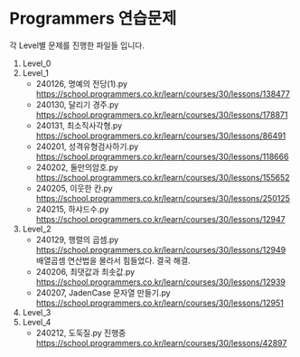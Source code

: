 # Programmers 연습문제 

각 Level별 문제를 진행한 파일들 입니다.

1. Level_0
2. Level_1
    - 240126, 명예의 전당(1).py  
    https://school.programmers.co.kr/learn/courses/30/lessons/138477
    - 240130, 달리기 경주.py  
    https://school.programmers.co.kr/learn/courses/30/lessons/178871
    - 240131, 최소직사각형.py  
    https://school.programmers.co.kr/learn/courses/30/lessons/86491
    - 240201, 성격유형검사하기.py  
    https://school.programmers.co.kr/learn/courses/30/lessons/118666
    - 240202, 둘만의암호.py  
    https://school.programmers.co.kr/learn/courses/30/lessons/155652
    - 240205, 이웃한 칸.py  
    https://school.programmers.co.kr/learn/courses/30/lessons/250125
    - 240215, 하샤드수.py  
    https://school.programmers.co.kr/learn/courses/30/lessons/12947
3. Level_2
    - 240129, 행렬의 곱셈.py  
    https://school.programmers.co.kr/learn/courses/30/lessons/12949  
    배열곱셈 연산법을 몰라서 힘들었다. 결국 해결.
    - 240206, 최댓값과 최솟값.py  
    https://school.programmers.co.kr/learn/courses/30/lessons/12939
    - 240207, JadenCase 문자열 만들기.py  
    https://school.programmers.co.kr/learn/courses/30/lessons/12951
4. Level_3
5. Level_4  
   - 240212, 도둑질.py 진행중  
   https://school.programmers.co.kr/learn/courses/30/lessons/42897
